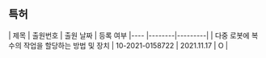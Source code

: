 

## 특허 
| 제목 | 출원번호 | 출원 날짜 | 등록 여부 
|---- |--------|---------|
| 다중 로봇에 복수의 작업을 할당하는 방법 및 장치 | 10-2021-0158722 | 2021.11.17 |  O | 
